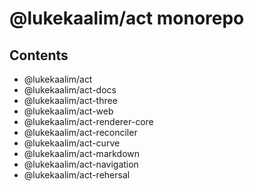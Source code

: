# @lukekaalim/act monorepo

## Contents
- @lukekaalim/act
- @lukekaalim/act-docs
- @lukekaalim/act-three
- @lukekaalim/act-web
- @lukekaalim/act-renderer-core
- @lukekaalim/act-reconciler
- @lukekaalim/act-curve
- @lukekaalim/act-markdown
- @lukekaalim/act-navigation
- @lukekaalim/act-rehersal